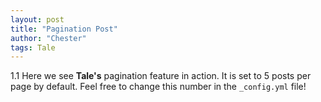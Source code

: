 ```yaml
---
layout: post
title: "Pagination Post"
author: "Chester"
tags: Tale
---
```


1.1 Here we see **Tale's** pagination feature in action. It is set to 5 posts per page by default. Feel free to change this number in the `_config.yml` file!
